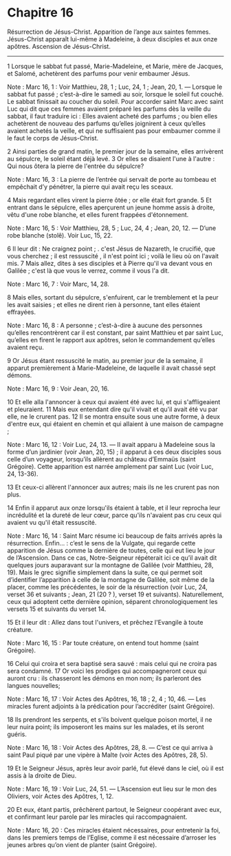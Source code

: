 # Chapitre 16

Résurrection de Jésus-Christ.
Apparition de l’ange aux saintes femmes.
Jésus-Christ apparaît lui-même à Madeleine, à deux disciples et aux onze apôtres.
Ascension de Jésus-Christ.

***

1 Lorsque le sabbat fut passé, Marie-Madeleine, et Marie, mère de Jacques, et Salomé, achetèrent des parfums pour venir embaumer Jésus.

<span class="bible-note">Note : </span> Marc 16, 1 : Voir Matthieu, 28, 1 ; Luc, 24, 1 ; Jean, 20, 1. ― Lorsque le sabbat fut passé ; c’est-à-dire le samedi au soir, lorsque le soleil fut couché. Le sabbat finissait au coucher du soleil. Pour accorder saint Marc avec saint Luc qui dit que ces femmes avaient préparé les parfums dès la veille du sabbat, il faut traduire ici : Elles avaient acheté des parfums ; ou bien elles achetèrent de nouveau des parfums qu’elles joignirent à ceux qu’elles avaient achetés la veille, et qui ne suffisaient pas pour embaumer comme il le faut le corps de Jésus-Christ.

2 Ainsi parties de grand matin, le premier jour de la semaine, elles arrivèrent au sépulcre, le soleil étant déjà levé. 3 Or elles se disaient l'une à l'autre : Qui nous ôtera la pierre de l'entrée du sépulcre?

<span class="bible-note">Note : </span> Marc 16, 3 : La pierre de l’entrée qui servait de porte au tombeau et empêchait d’y pénétrer, la pierre qui avait reçu les sceaux.

4 Mais regardant elles virent la pierre ôtée ; or elle était fort grande. 5 Et entrant dans le sépulcre, elles aperçurent un jeune homme assis à droite, vêtu d'une robe blanche, et elles furent frappées d'étonnement.

<span class="bible-note">Note : </span> Marc 16, 5 : Voir Matthieu, 28, 5 ; Luc, 24, 4 ; Jean, 20, 12. ― D’une robe blanche (stolê). Voir Luc, 15, 22.

6 Il leur dit : Ne craignez point ; . c'est Jésus de Nazareth, le crucifié, que vous cherchez ; il est ressuscité , il n'est point ici ; voilà le lieu où on l'avait mis. 7 Mais allez, dites à ses disciples et à Pierre qu'il va devant vous en Galilée ; c'est là que vous le verrez, comme il vous l'a dit.

<span class="bible-note">Note : </span> Marc 16, 7 : Voir Marc, 14, 28.

8 Mais elles, sortant du sépulcre, s'enfuirent, car le tremblement et la peur les avait saisies ; et elles ne dirent rien à personne, tant elles étaient effrayées.

<span class="bible-note">Note : </span> Marc 16, 8 : A personne ; c’est-à-dire à aucune des personnes qu’elles rencontrèrent car il est constant, par saint Matthieu et par saint Luc, qu’elles en firent le rapport aux apôtres, selon le commandement qu’elles avaient reçu.


9 Or Jésus étant ressuscité le matin, au premier jour de la semaine, il apparut premièrement à Marie-Madeleine, de laquelle il avait chassé sept démons.

<span class="bible-note">Note : </span> Marc 16, 9 : Voir Jean, 20, 16.

10 Et elle alla l'annoncer à ceux qui avaient été avec lui, et qui s'affligeaient et pleuraient. 11 Mais eux entendant dire qu'il vivait et qu'il avait été vu par elle, ne le crurent pas. 12 Il se montra ensuite sous une autre forme, à deux d'entre eux, qui étaient en chemin et qui allaient à une maison de campagne ;

<span class="bible-note">Note : </span> Marc 16, 12 : Voir Luc, 24, 13. ― Il avait apparu à Madeleine sous la forme d’un jardinier (voir Jean, 20, 15) ; il apparut à ces deux disciples sous celle d’un voyageur, lorsqu’ils allèrent au château d’Emmaüs (saint Grégoire). Cette apparition est narrée amplement par saint Luc (voir Luc, 24, 13-36).

13 Et ceux-ci allèrent l'annoncer aux autres; mais ils ne les crurent pas non plus.


14 Enfin il apparut aux onze lorsqu'ils étaient à table, et il leur reprocha leur incrédulité et la dureté de leur cœur, parce qu'ils n'avaient pas cru ceux qui avaient vu qu'il était ressuscité.

<span class="bible-note">Note : </span> Marc 16, 14 : Saint Marc résume ici beaucoup de faits arrivés après la résurrection. Enfin… : c’est le sens de la Vulgate, qui regarde cette apparition de Jésus comme la dernière de toutes, celle qui eut lieu le jour de l’Ascension. Dans ce cas, Notre-Seigneur répéterait ici ce qu’il avait dit quelques jours auparavant sur la montagne de Galilée (voir Matthieu, 28, 19). Mais le grec signifie simplement dans la suite, ce qui permet soit d’identifier l’apparition à celle de la montagne de Galilée, soit même de la placer, comme les précédentes, le soir de la résurrection (voir Luc, 24, verset 36 et suivants ; Jean, 21 (20 ? ), verset 19 et suivants). Naturellement, ceux qui adoptent cette dernière opinion, séparent chronologiquement les versets 15 et suivants du verset 14.


15 Et il leur dit : Allez dans tout l'univers, et prêchez l'Evangile à toute créature.

<span class="bible-note">Note : </span> Marc 16, 15 : Par toute créature, on entend tout homme (saint Grégoire).

16 Celui qui croira et sera baptisé sera sauvé : mais celui qui ne croira pas sera condamné. 17 Or voici les prodiges qui accompagneront ceux qui auront cru : ils chasseront les démons en mon nom; ils parleront des langues nouvelles;

<span class="bible-note">Note : </span> Marc 16, 17 : Voir Actes des Apôtres, 16, 18 ; 2, 4 ; 10, 46. ― Les miracles furent adjoints à la prédication pour l’accréditer (saint Grégoire).

18 Ils prendront les serpents, et s'ils boivent quelque poison mortel, il ne leur nuira point; ils imposeront les mains sur les malades, et ils seront guéris.

<span class="bible-note">Note : </span> Marc 16, 18 : Voir Actes des Apôtres, 28, 8. ― C’est ce qui arriva à saint Paul piqué par une vipère à Malte (voir Actes des Apôtres, 28, 5).


19 Et le Seigneur Jésus, après leur avoir parlé, fut élevé dans le ciel, où il est assis à la droite de Dieu.

<span class="bible-note">Note : </span> Marc 16, 19 : Voir Luc, 24, 51. ― L’Ascension eut lieu sur le mon des Oliviers, voir Actes des Apôtres, 1, 12.

20 Et eux, étant partis, prêchèrent partout, le Seigneur coopérant avec eux, et confirmant leur parole par les miracles qui raccompagnaient.

<span class="bible-note">Note : </span> Marc 16, 20 : Ces miracles étaient nécessaires, pour entretenir la foi, dans les premiers temps de l’Eglise, comme il est nécessaire d’arroser les jeunes arbres qu’on vient de planter (saint Grégoire).
